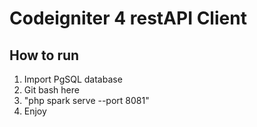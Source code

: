 # Codeigniter 4 restAPI Client
## How to run
1. Import PgSQL database
2. Git bash here
3. "php spark serve --port 8081"
4. Enjoy
